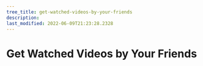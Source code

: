 ```yaml
---
tree_title: get-watched-videos-by-your-friends
description: 
last_modified: 2022-06-09T21:23:28.2328
---
```


# Get Watched Videos by Your Friends
